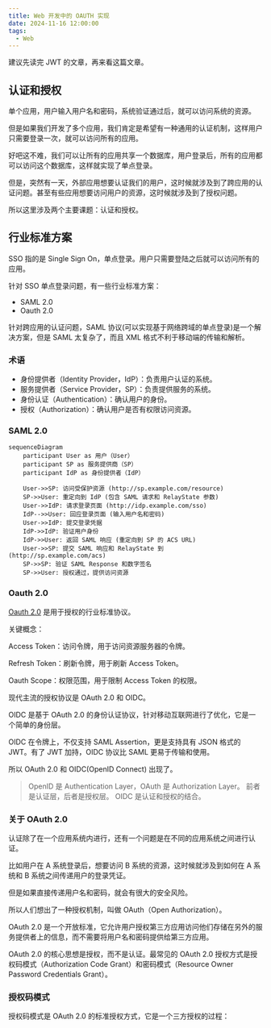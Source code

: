 ```yaml
---
title: Web 开发中的 OAUTH 实现
date: 2024-11-16 12:00:00
tags:
  - Web
---
```


建议先读完 JWT 的文章，再来看这篇文章。

## 认证和授权

单个应用，用户输入用户名和密码，系统验证通过后，就可以访问系统的资源。

但是如果我们开发了多个应用，我们肯定是希望有一种通用的认证机制，这样用户只需要登录一次，就可以访问所有的应用。

好吧这不难，我们可以让所有的应用共享一个数据库，用户登录后，所有的应用都可以访问这个数据库，这样就实现了单点登录。

但是，突然有一天，外部应用想要认证我们的用户，这时候就涉及到了跨应用的认证问题。甚至有些应用想要访问用户的资源，这时候就涉及到了授权问题。

所以这里涉及两个主要课题：认证和授权。

## 行业标准方案

SSO 指的是 Single Sign On，单点登录。用户只需要登陆之后就可以访问所有的应用。

针对 SSO 单点登录问题，有一些行业标准方案：

- SAML 2.0
- Oauth 2.0

针对跨应用的认证问题，SAML 协议(可以实现基于网络跨域的单点登录)是一个解决方案，但是 SAML 太复杂了，而且 XML 格式不利于移动端的传输和解析。

### 术语

- 身份提供者（Identity Provider，IdP）：负责用户认证的系统。
- 服务提供者（Service Provider，SP）：负责提供服务的系统。
- 身份认证（Authentication）：确认用户的身份。
- 授权（Authorization）：确认用户是否有权限访问资源。

### SAML 2.0

```mermaid
sequenceDiagram
    participant User as 用户（User）
    participant SP as 服务提供商（SP）
    participant IdP as 身份提供者（IdP）

    User->>SP: 访问受保护资源 (http://sp.example.com/resource)
    SP->>User: 重定向到 IdP (包含 SAML 请求和 RelayState 参数)
    User->>IdP: 请求登录页面 (http://idp.example.com/sso)
    IdP-->>User: 回应登录页面 (输入用户名和密码)
    User->>IdP: 提交登录凭据
    IdP->>IdP: 验证用户身份
    IdP->>User: 返回 SAML 响应 (重定向到 SP 的 ACS URL)
    User->>SP: 提交 SAML 响应和 RelayState 到 (http://sp.example.com/acs)
    SP->>SP: 验证 SAML Response 和数字签名
    SP->>User: 授权通过，提供访问资源
```

### Oauth 2.0

[Oauth 2.0](https://oauth.net/2/) 是用于授权的行业标准协议。

关键概念：

Access Token：访问令牌，用于访问资源服务器的令牌。

Refresh Token：刷新令牌，用于刷新 Access Token。

Oauth Scope：权限范围，用于限制 Access Token 的权限。

现代主流的授权协议是 OAuth 2.0 和 OIDC。

OIDC 是基于 OAuth 2.0 的身份认证协议，针对移动互联网进行了优化，它是一个简单的身份层。

OIDC 在令牌上，不仅支持 SAML Assertion，更是支持具有 JSON 格式的 JWT。有了 JWT 加持，OIDC 协议比 SAML 更易于传输和使用。

所以 OAuth 2.0 和 OIDC(OpenID Connect) 出现了。

> OpenID 是 Authentication Layer，OAuth 是 Authorization Layer。
> 前者是认证层，后者是授权层。
> OIDC 是认证和授权的结合。

### 关于 OAuth 2.0

认证除了在一个应用系统内进行，还有一个问题是在不同的应用系统之间进行认证。

比如用户在 A 系统登录后，想要访问 B 系统的资源，这时候就涉及到如何在 A 系统和 B 系统之间传递用户的登录凭证。

但是如果直接传递用户名和密码，就会有很大的安全风险。

所以人们想出了一种授权机制，叫做 OAuth（Open Authorization）。

OAuth 2.0 是一个开放标准，它允许用户授权第三方应用访问他们存储在另外的服务提供者上的信息，而不需要将用户名和密码提供给第三方应用。

OAuth 2.0 的核心思想是授权，而不是认证。最常见的 OAuth 2.0 授权方式是授权码模式（Authorization Code Grant）和密码模式（Resource Owner Password Credentials Grant）。

### 授权码模式

授权码模式是 OAuth 2.0 的标准授权方式，它是一个三方授权的过程：

